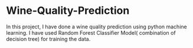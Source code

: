 # Wine-Quality-Prediction
In this project, I have done a wine quality prediction using python machine learning. I have used Random Forest Classifier Model( combination of decision tree) for training the data.
